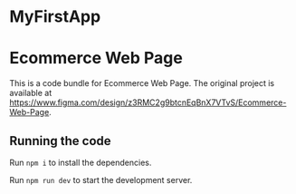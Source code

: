 # MyFirstApp

# Ecommerce Web Page

This is a code bundle for Ecommerce Web Page. The original project is available at https://www.figma.com/design/z3RMC2g9btcnEqBnX7VTvS/Ecommerce-Web-Page.

## Running the code

Run `npm i` to install the dependencies.

Run `npm run dev` to start the development server.
